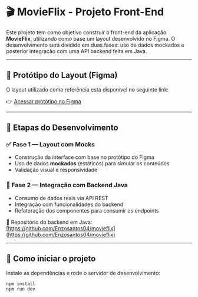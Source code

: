 # 🎬 MovieFlix - Projeto Front-End

Este projeto tem como objetivo construir o front-end da aplicação **MovieFlix**, utilizando como base um layout desenvolvido no Figma. O desenvolvimento será dividido em duas fases: uso de dados mockados e posterior integração com uma API backend feita em Java.

---

## 🎨 Protótipo do Layout (Figma)

O layout utilizado como referência está disponível no seguinte link:

👉 [Acessar protótipo no Figma](https://www.figma.com/proto/FSkHiMRTRa09CljCjXmedJ/P%C3%A1ginas-Hor%C3%A1cio?page-id=195%3A20&node-id=195-21&p=f&viewport=93%2C29%2C0.29&t=BZ0d8wCey2K8NzLL-1&scaling=contain&content-scaling=fixed)

---

## 📌 Etapas do Desenvolvimento

### ✅ Fase 1 — Layout com Mocks

- Construção da interface com base no protótipo do Figma
- Uso de dados **mockados** (estáticos) para simular os conteúdos
- Validação visual e responsividade

### 🔗 Fase 2 — Integração com Backend Java

- Consumo de dados reais via API REST
- Integração com funcionalidades do backend
- Refatoração dos componentes para consumir os endpoints

🔗 Repositório do backend em Java:  
[https://github.com/Enzosantos04/movieflix](https://github.com/Enzosantos04/movieflix)

---

## 🚀 Como iniciar o projeto

Instale as dependências e rode o servidor de desenvolvimento:

```bash
npm install
npm run dev
```
